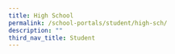 ```yaml
---
title: High School
permalink: /school-portals/student/high-sch/
description: ""
third_nav_title: Student
---
```

